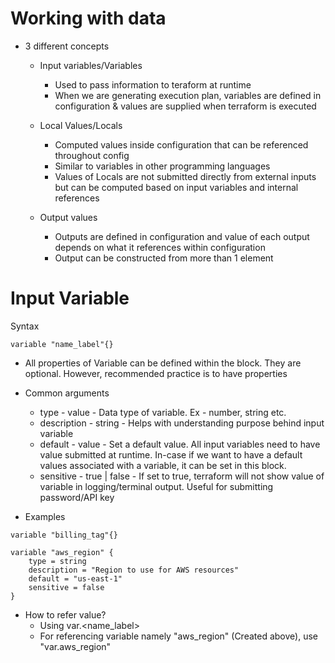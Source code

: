 # Working with data
- 3 different concepts
    - Input variables/Variables
        - Used to pass information to teraform at runtime
        - When we are generating execution plan,  variables are defined in configuration & values are supplied when terraform is executed

    - Local Values/Locals
        - Computed values inside configuration that can be referenced throughout config
        - Similar to variables in other programming languages
        - Values of Locals are not submitted directly from external inputs but can be computed based on input variables and internal references

    - Output values
        - Outputs are defined in configuration and value of each output depends on what it references within configuration
        - Output can be constructed from more than 1 element

# Input Variable

Syntax

```
variable "name_label"{}
```
- All properties of Variable can be defined within the block. They are optional. However, recommended practice is to have properties
- Common arguments 
    - type - value - Data type of variable. Ex - number, string etc.
    - description - string - Helps with understanding purpose behind input variable
    - default - value - Set a default value. All input variables need to have value submitted at runtime. In-case if we want to have a default values associated with a variable, it can be set in this block. 
    - sensitive - true | false - If set to true, terraform will not show value of variable in logging/terminal output. Useful for submitting password/API key

- Examples

```
variable "billing_tag"{}

variable "aws_region" {
    type = string
    description = "Region to use for AWS resources"
    default = "us-east-1"
    sensitive = false
}
```

- How to refer value?
    - Using var.<name_label>
    - For referencing variable namely "aws_region" (Created above), use "var.aws_region"